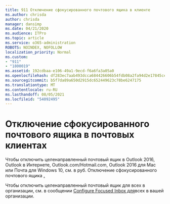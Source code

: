 ```yaml
---
title: 911 Отключение сфокусированного почтового ящика в клиенте
ms.author: chrisda
author: chrisda
manager: dansimp
ms.date: 04/21/2020
ms.audience: ITPro
ms.topic: article
ms.service: o365-administration
ROBOTS: NOINDEX, NOFOLLOW
localization_priority: Normal
ms.custom:
- "911"
- "1800019"
ms.assetid: 192cdbaa-e106-49a1-9ecd-f6a6fa3a05a0
ms.openlocfilehash: df283ec7aab493dcca684426606b54fdb08a2fa94d2e17845cefc028ed4407c5
ms.sourcegitcommit: b5f7da89a650d2915dc652449623c78be6247175
ms.translationtype: MT
ms.contentlocale: ru-RU
ms.lasthandoff: 08/05/2021
ms.locfileid: "54092495"
---
```

# <a name="turn-off-focused-inbox-in-email-clients"></a>Отключение сфокусированного почтового ящика в почтовых клиентах

Чтобы отключить целенаправленный почтовый ящик в Outlook 2016, Outlook в Интернете, Outlook.com/Hotmail.com, Outlook 2016 для Mac или Почта для Windows 10, см. в руб. Отключение сфокусированного почтового ящика [.](https://support.office.com/article/f714d94d-9e63-4217-9ccb-6cb2986aa1b2.aspx)

Чтобы отключить целенаправленный почтовый ящик для всех в организации, см. в сообщении [Configure Focused Inbox для](https://docs.microsoft.com/microsoft-365/admin/setup/configure-focused-inbox)всех в вашей организации.
